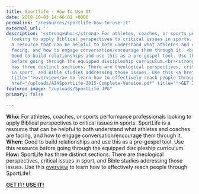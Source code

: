 ```yaml
---
title: Sportlife - How To Use It
date: 2018-10-03 14:46:02 +0000
permalink: "/resources/sportlife-how-to-use-it"
external_url: ''
description: '<strong>Who:</strong> For athletes, coaches, or sports performance professionals
  looking to apply Biblical perspectives to critical issues in sports. SportLife is
  a resource that can be helpful to both understand what athletes and coaches are
  facing, and how to engage conversation/encourage them through it. <br><strong>When:</strong>
  Good to build relationships and use this as a pre-gospel tool. Use this resource
  before going through the equipped discipleship curriculum.<br><strong>How: </strong>SportLife
  has three distinct sections. There are theological perspectives, critical issues
  in sport, and Bible studies addressing those issues. Use this <a href="/uploads/sportlife-overview.pdf"
  title="">overview</a> to learn how to effectively reach people through SportLife!<br><a
  href="/uploads/AIASportLife-2015-Complete-Version.pdf" title="">GET IT! USE IT!</a>'
featured_image: "/uploads/SportLife.JPG"
primary: false

---
```

**Who:** For athletes, coaches, or sports performance professionals looking to apply Biblical perspectives to critical issues in sports. SportLife is a resource that can be helpful to both understand what athletes and coaches are facing, and how to engage conversation/encourage them through it.  
**When:** Good to build relationships and use this as a pre-gospel tool. Use this resource before going through the equipped discipleship curriculum.  
**How:** SportLife has three distinct sections. There are theological perspectives, critical issues in sport, and Bible studies addressing those issues. Use this [overview](/uploads/sportlife-overview.pdf) to learn how to effectively reach people through SportLife!

[**GET IT! USE IT!**](/uploads/AIASportLife-2015-Complete-Version.pdf)